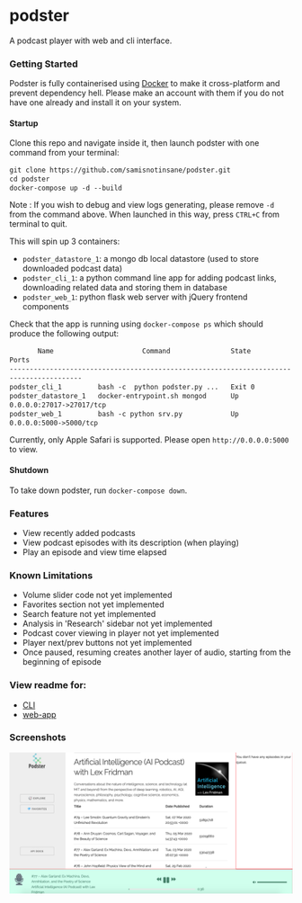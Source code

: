 # podster
A podcast player with web and cli interface. 

### Getting Started
Podster is fully containerised using [Docker](https://www.docker.com) to make it cross-platform and prevent 
dependency hell. 
Please make an account with them if you do not have one already and install it on your system. 

#### Startup 
Clone this repo and navigate inside it, then launch podster with one command from your terminal:
````
git clone https://github.com/samisnotinsane/podster.git
cd podster
docker-compose up -d --build
````
Note : If you wish to debug and view logs generating, please remove `-d` from the command above. 
When launched in this way, press `CTRL+C` from terminal to quit.

This will spin up 3 containers: 
- `podster_datastore_1`: a mongo db local datastore (used to store downloaded podcast data)
- `podster_cli_1`: a python command line app for adding podcast links, downloading related data and storing them in database
- `podster_web_1`: python flask web server with jQuery frontend components

Check that the app is running using `docker-compose ps` which should produce the following output:

````
       Name                      Command               State             Ports
----------------------------------------------------------------------------------------
podster_cli_1         bash -c  python podster.py ...   Exit 0
podster_datastore_1   docker-entrypoint.sh mongod      Up       0.0.0.0:27017->27017/tcp
podster_web_1         bash -c python srv.py            Up       0.0.0.0:5000->5000/tcp
````

Currently, only Apple Safari is supported. Please open `http://0.0.0.0:5000` to view.

#### Shutdown
To take down podster, run `docker-compose down`. 

### Features
- View recently added podcasts
- View podcast episodes with its description (when playing)
- Play an episode and view time elapsed

### Known Limitations
- Volume slider code not yet implemented
- Favorites section not yet implemented
- Search feature not yet implemented
- Analysis in 'Research' sidebar not yet implemented
- Podcast cover viewing in player not yet implemented
- Player next/prev buttons not yet implemented
- Once paused, resuming creates another layer of audio, starting from the beginning of episode 

### View readme for:
- [CLI](https://github.com/samisnotinsane/podster/tree/master/cli)
- [web-app](https://github.com/samisnotinsane/podster/tree/master/web-app)

### Screenshots

![Homepage](/screenshots/podster-0.1.png?raw=true "Podster homepage showing podcast covers")